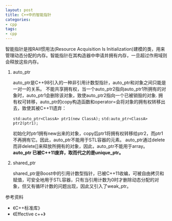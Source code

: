 ```yaml
---
layout: post
title: C++中的智能指针
categories:
- cpp
tags:
- cpp
---
```

智能指针是按RAII惯用法(Resource Acquisition Is Initialization)建模的类，用来管理动态分配的内存。智能指针在其构造器中申请并拥有内存，一旦超过作用域则会释放这些内存。

1. auto_ptr

	auto_ptr是C++98引入的一种非引用计数型指针，auto_ptr和对象之间只能是一对一的关系。
	不能共享拥有权，当一个auto_ptr2指向auto_ptr1所拥有的对象时，auto_ptr1会删除该对象，致使auto_ptr2指向一个已被销毁的对象.
	拥有权可转移，auto_ptr的copy构造函数和operator=会将对象的拥有权转移出去，致使其被C++11遗弃：

    `std:auto_ptr<ClassA> ptr1(new ClassA);`
    `std:auto_ptr<ClassA> ptr2(ptr1);`

	初始化时ptr1拥有new出来的对象，copy后ptr1将拥有权转移给ptr2，而ptr1不再拥有它。因此，auto_ptr不能用于STL容器的元素。
	auto_ptr通过delete而非delete[]来释放所拥有的对象，因此，auto_ptr不能用于array。
	**auto_ptr 已被C++11废弃，取而代之的是unique_ptr。**

2. shared_ptr

	shared_ptr是Boost中的引用计数型指针，已被C++11收编，可被自由拷贝和赋值，可安全地用于STL容器，只有当引用计数为0时才删除动态分配的对象，但又有循环计数的问题出现，因此又引入了weak_ptr。

参考资料

- 《C++标准库》
- 《Effective c++》
